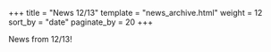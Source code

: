 +++
title = "News 12/13"
template = "news_archive.html"
weight = 12
sort_by = "date"
paginate_by = 20
+++

News from 12/13!


